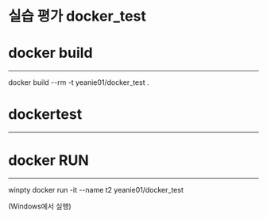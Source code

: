 실습 평가 docker_test
============

docker build
============

---

docker build --rm -t yeanie01/docker_test .

# dockertest

---

# docker RUN

---

winpty docker run -it --name t2 yeanie01/docker_test

(Windows에서 실행)
